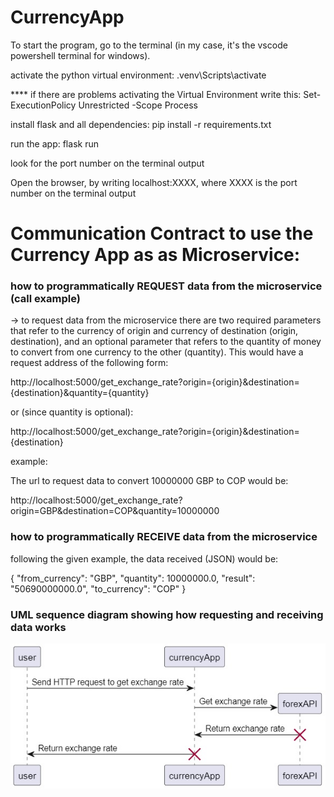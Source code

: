 # CurrencyApp

To start the program, go to the terminal (in my case, it's the vscode powershell terminal for windows).

activate the python virtual environment: .venv\Scripts\activate

**** if there are problems activating the Virtual Environment write this:
Set-ExecutionPolicy Unrestricted -Scope Process

install flask and all dependencies: pip install -r requirements.txt

run the app: flask run 

look for the port number on the terminal output  

Open the browser, by writing localhost:XXXX, where XXXX is the port number on the terminal output  

# Communication Contract to use the Currency App as as Microservice:
### how to programmatically REQUEST data from the microservice (call example)
-> to request data from the microservice there are two required parameters that refer to the currency of origin and currency of destination (origin, destination), and an optional parameter that refers to the quantity of money to convert from one currency to the other (quantity). This would have a request address of the following form:

http://localhost:5000/get_exchange_rate?origin={origin}&destination={destination}&quantity={quantity}

or (since quantity is optional):

http://localhost:5000/get_exchange_rate?origin={origin}&destination={destination}

example:

The url to request data to convert 10000000 GBP to COP would be:

http://localhost:5000/get_exchange_rate?origin=GBP&destination=COP&quantity=10000000

### how to programmatically RECEIVE data from the microservice
following the given example, the data received (JSON) would be:

{
  "from_currency": "GBP",
  "quantity": 10000000.0,
  "result": "50690000000.0",
  "to_currency": "COP"
}

### UML sequence diagram showing how requesting and receiving data works
![UML_Diagram](https://github.com/juanpabloduqueo/CurrencyApp/blob/main/uml_img.jpg?raw=true)

<div hidden>
```
@startuml diagram

user -> currencyApp: Send HTTP request to get exchange rate
create forexAPI
currencyApp -> forexAPI: Get exchange rate
forexAPI -> currencyApp: Return exchange rate
destroy forexAPI 
currencyApp -> user: Return exchange rate
destroy currencyApp
		
@enduml
```
</div>

![](diagram.svg)
